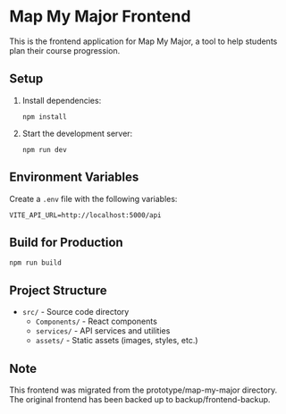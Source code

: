 # Map My Major Frontend

This is the frontend application for Map My Major, a tool to help students plan their course progression.

## Setup

1. Install dependencies:
   ```
   npm install
   ```

2. Start the development server:
   ```
   npm run dev
   ```
   
## Environment Variables

Create a `.env` file with the following variables:
```
VITE_API_URL=http://localhost:5000/api
```

## Build for Production

```
npm run build
```

## Project Structure

- `src/` - Source code directory
  - `Components/` - React components
  - `services/` - API services and utilities
  - `assets/` - Static assets (images, styles, etc.)

## Note

This frontend was migrated from the prototype/map-my-major directory. The original frontend has been backed up to backup/frontend-backup.
